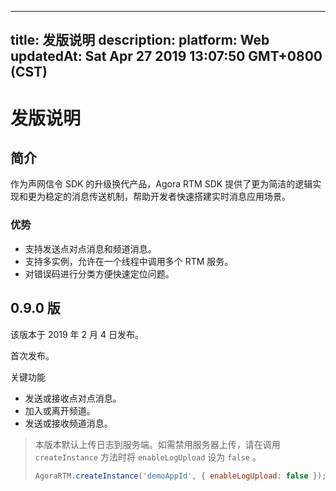 
---
title: 发版说明
description: 
platform: Web
updatedAt: Sat Apr 27 2019 13:07:50 GMT+0800 (CST)
---
# 发版说明
## 简介

作为声网信令 SDK 的升级换代产品，Agora RTM SDK 提供了更为简洁的逻辑实现和更为稳定的消息传送机制，帮助开发者快速搭建实时消息应用场景。

### 优势

- 支持发送点对点消息和频道消息。 
- 支持多实例，允许在一个线程中调用多个 RTM 服务。 
- 对错误码进行分类方便快速定位问题。

## 0.9.0 版

该版本于 2019 年 2 月 4 日发布。

首次发布。

关键功能

- 发送或接收点对点消息。
- 加入或离开频道。
- 发送或接收频道消息。

> 本版本默认上传日志到服务端。如需禁用服务器上传，请在调用 `createInstance` 方法时将 `enableLogUpload` 设为 `false` 。
> ```JavaScript
> AgoraRTM.createInstance('demoAppId', { enableLogUpload: false });
> ```
